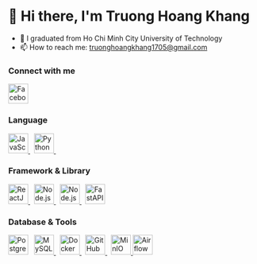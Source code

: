 # 👋 Hi there, I'm Truong Hoang Khang

- 🔭 I graduated from Ho Chi Minh City University of Technology
- 📫 How to reach me: truonghoangkhang1705@gmail.com

<h3>Connect with me</h3>
<a href="https://www.facebook.com/bon.ne.1705">
  <img src="https://cdn-icons-png.flaticon.com/512/145/145802.png" alt="Facebook" width="40"/>
</a>

<h3>Language</h3>
<a href="https://www.javascript.com/">
  <img src="https://cdn-icons-png.flaticon.com/512/5968/5968292.png" alt="JavaScript" width="40"/>
</a>&nbsp;
<a href="https://www.python.org/">
  <img src="https://cdn-icons-png.flaticon.com/512/5968/5968350.png" alt="Python" width="40"/>
</a>&nbsp;
<h3>Framework & Library</h3> 
<a href="https://reactjs.org/">
  <img src="https://cdn-icons-png.flaticon.com/512/919/919851.png" alt="ReactJS" width="40"/>
</a>&nbsp;
<a href="https://getbootstrap.com/">
  <img src="https://logo.svgcdn.com/d/bootstrap-original-wordmark.png" alt="Node.js" width="40"/>
</a>&nbsp;
<a href="https://nodejs.org/">
  <img src="https://cdn-icons-png.flaticon.com/512/919/919825.png" alt="Node.js" width="40"/>
</a>&nbsp;
<a href="https://fastapi.tiangolo.com/">
  <img src="https://logo.svgcdn.com/l/fastapi.png" alt="FastAPI" width="40"/>
</a>
<h3>Database & Tools</h3 
<a href="https://www.postgresql.org/">
  <img src="https://cdn-icons-png.flaticon.com/512/5968/5968342.png" alt="PostgreSQL" width="40"/>
</a>&nbsp;
<a href="https://www.mysql.com/">
  <img src="https://cdn-icons-png.flaticon.com/512/5968/5968313.png" alt="MySQL" width="40"/>
</a>&nbsp;
<a href="https://www.docker.com/">
  <img src="https://cdn-icons-png.flaticon.com/512/919/919853.png" alt="Docker" width="40"/>
</a>&nbsp;
<a href="https://github.com/">
  <img src="https://cdn-icons-png.flaticon.com/512/25/25231.png" alt="GitHub" width="40"/>
</a>&nbsp;
<a href="https://min.io/">
  <img src="https://logo.svgcdn.com/s/minio-dark.png" alt="MinIO" width="40"/>
</a>
<a href="https://airflow.apache.org/">
  <img src="https://cdn-icons-png.flaticon.com/512/919/919836.png" alt="Airflow" width="40"/>
</a>

